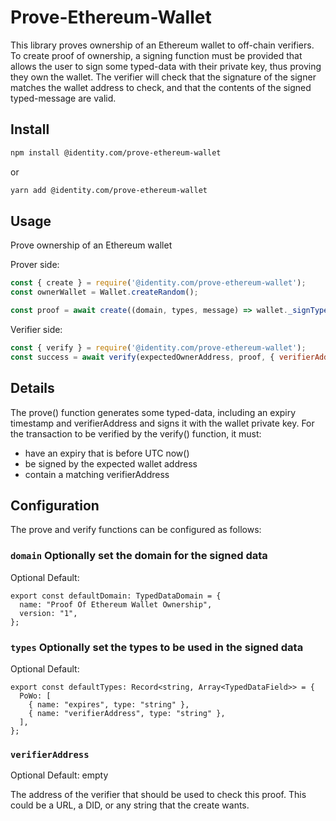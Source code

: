# Prove-Ethereum-Wallet

This library proves ownership of an Ethereum wallet to off-chain verifiers. To create proof of ownership, a signing function must be provided that allows the user to sign some typed-data with their private key, thus proving they own the wallet. The verifier will check that the signature of the signer matches the wallet address to check, and that the contents of the signed typed-message are valid.

## Install

```sh
npm install @identity.com/prove-ethereum-wallet
```

or 

```sh
yarn add @identity.com/prove-ethereum-wallet
```

## Usage

Prove ownership of an Ethereum wallet

Prover side: 
```js
const { create } = require('@identity.com/prove-ethereum-wallet');
const ownerWallet = Wallet.createRandom();

const proof = await create((domain, types, message) => wallet._signTypedData(domain, types, message), { verifierAddress: '<verifierUrl>' });
```

Verifier side:
```js
const { verify } = require('@identity.com/prove-ethereum-wallet');
const success = await verify(expectedOwnerAddress, proof, { verifierAddress: '<verifierUrl>' });
```

## Details

The prove() function generates some typed-data, including an expiry timestamp and verifierAddress and
signs it with the wallet private key. For the transaction to be verified
by the verify() function, it must:

- have an expiry that is before UTC now()
- be signed by the expected wallet address
- contain a matching verifierAddress


## Configuration

The prove and verify functions can be configured as follows:

### `domain` Optionally set the domain for the signed data

Optional
Default:
```
export const defaultDomain: TypedDataDomain = {
  name: "Proof Of Ethereum Wallet Ownership",
  version: "1",
};
```

### `types` Optionally set the types to be used in the signed data

Optional
Default:
```
export const defaultTypes: Record<string, Array<TypedDataField>> = {
  PoWo: [
    { name: "expires", type: "string" },
    { name: "verifierAddress", type: "string" },
  ],
};
```

### `verifierAddress` 

Optional
Default: empty

The address of the verifier that should be used to check this proof. This could be a URL, a DID, or any string that the create wants.
